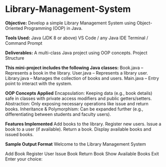 # Library-Management-System

**Objective:**
Develop a simple Library Management System using Object-Oriented Programming (OOP) in Java.

**Tools Used:**
Java (JDK 8 or above)
VS Code / any Java IDE
Terminal / Command Prompt

**Deliverables:**
A multi-class Java project using OOP concepts.
Project Structure

**This mini-project includes the following Java classes:**
Book.java – Represents a book in the library.
User.java – Represents a library user.
Library.java – Manages the collection of books and users.
Main.java – Entry point to interact with the system.

**OOP Concepts Applied**
Encapsulation: Keeping data (e.g., book details) safe in classes with private access modifiers and public getters/setters.
Abstraction: Only exposing necessary operations like issue and return books.
Inheritance & Polymorphism: Can be expanded further (e.g., differentiating between students and faculty users).

**Features Implemented**
Add books to the library.
Register new users.
Issue a book to a user (if available).
Return a book.
Display available books and issued books.

**Sample Output Format**
Welcome to the Library Management System

Add Book
Register User
Issue Book
Return Book
Show Available Books
Exit Enter your choice:

